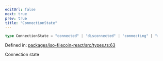 ```yaml
---
editUrl: false
next: true
prev: true
title: "ConnectionState"
---
```


```ts
type ConnectionState = "connected" | "disconnected" | "connecting" | "reconnecting";
```

Defined in: [packages/iso-filecoin-react/src/types.ts:63](https://github.com/hugomrdias/filecoin/blob/main/packages/iso-filecoin-react/src/types.ts#L63)

Connection state
